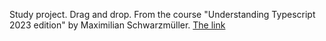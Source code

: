 Study project. Drag and drop.
From the course "Understanding Typescript 2023 edition" by Maximilian Schwarzmüller.
[The link](https://www.udemy.com/course/understanding-typescript/)
